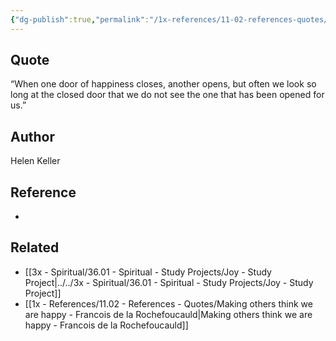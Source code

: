 ```yaml
---
{"dg-publish":true,"permalink":"/1x-references/11-02-references-quotes/door-of-happiness-helen-keller/","title":"Door of happiness - Helen Keller"}
---
```



## Quote
“When one door of happiness closes, another opens, but often
we look so long at the closed door that we do not see the one that has
been opened for us.” 

## Author
Helen Keller

## Reference
-

## Related
- [[3x - Spiritual/36.01 - Spiritual - Study Projects/Joy - Study Project\|../../3x - Spiritual/36.01 - Spiritual - Study Projects/Joy - Study Project]]
- [[1x - References/11.02 - References - Quotes/Making others think we are happy - Francois de la Rochefoucauld\|Making others think we are happy - Francois de la Rochefoucauld]]
